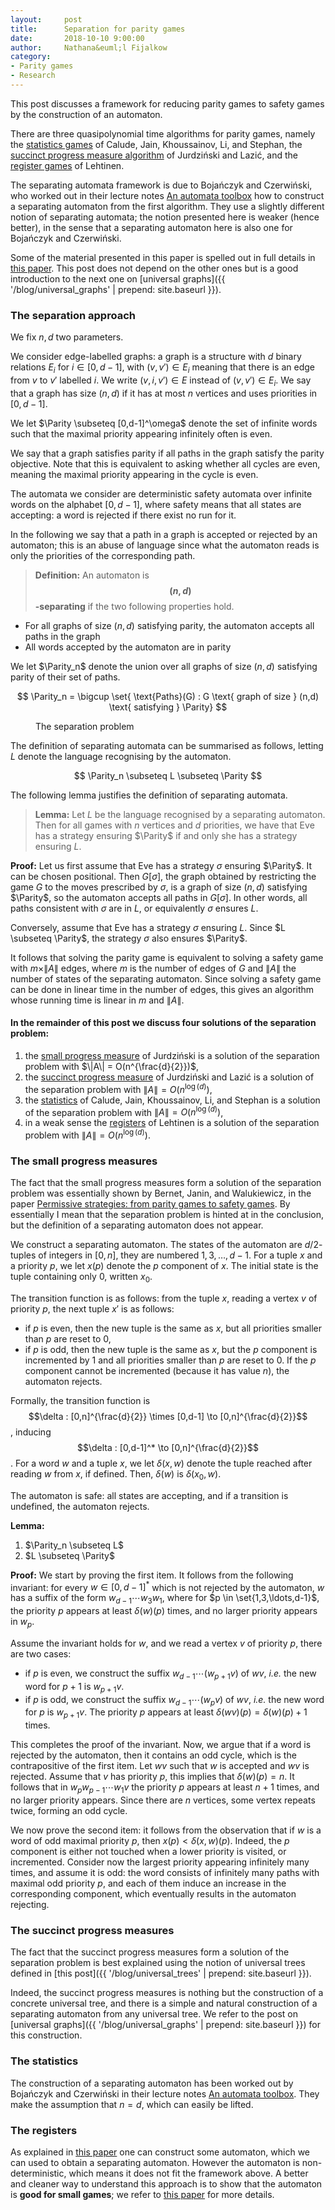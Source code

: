 ```yaml
---
layout:     post
title:      Separation for parity games
date:       2018-10-10 9:00:00
author:     Nathana&euml;l Fijalkow
category:   
- Parity games
- Research
---
```


<script type="text/x-mathjax-config">
MathJax.Hub.Config({
  TeX: {
    Macros: {
      Parity: "{\\text{Parity}}",
      G: "{\\mathcal{G}}",
      WE: "{\\mathcal{W}_{\\text{Eve}}}",
      enc: "{\\text{enc}}",
      deltasucc: "{\\delta_{\\text{succ}}}",
      last: "{\\text{last}}",
    }
  }
});
</script>

<p class="intro"><span class="dropcap">T</span>his post discusses a framework for reducing parity games to safety games by the construction of an automaton.</p>

There are three quasipolynomial time algorithms for parity games, 
namely the [statistics games](https://dl.acm.org/citation.cfm?id=3055409) of Calude, Jain, Khoussainov, Li, and Stephan, 
the [succinct progress measure algorithm](https://arxiv.org/abs/1702.05051v3) of Jurdzi&#324;ski and Lazi&#263;,
and the [register games](https://dl.acm.org/citation.cfm?doid=3209108.3209115) of Lehtinen.

The separating automata framework is due to Boja&#324;czyk and Czerwi&#324;ski, who worked out in their lecture notes
[An automata toolbox](https://www.mimuw.edu.pl/~bojan/20172018-2/advanced-topics-in-automata-20172018-jezyki-automaty-i-obliczenia-2)
how to construct a separating automaton from the first algorithm.
They use a slightly different notion of separating automata; the notion presented here is weaker (hence better), 
in the sense that a separating automaton here is also one for Boja&#324;czyk and Czerwi&#324;ski.

Some of the material presented in this paper is spelled out in full details in [this paper](https://arxiv.org/abs/1807.10546).
This post does not depend on the other ones but is a good introduction to the next one on [universal graphs]({{ '/blog/universal_graphs' | prepend: site.baseurl }}).

### The separation approach
We fix $n,d$ two parameters.

We consider edge-labelled graphs: a graph is a structure with $d$ binary relations $E_i$ for $i \in [0,d-1]$, 
with $(v,v') \in E_i$ meaning that there is an edge from $v$ to $v'$ labelled $i$.
We write $(v,i,v') \in E$ instead of $(v,v') \in E_i$.
We say that a graph has size $(n,d)$ if it has at most $n$ vertices and uses priorities in $[0,d-1]$.

We let $\Parity \subseteq [0,d-1]^\omega$ denote the set of infinite words such that 
the maximal priority appearing infinitely often is even.

<!--
A path is a sequence of triples $(v,i,v')$ in $E$ such that the third component of a triple in the sequence matches 
the first component of the next triple.
(As a special case we also have empty paths consisting of only one vertex.)
For a path $\rho$ we write $\pi(\rho)$ for its projection over the priorities, meaning
the induced sequence of priorities.
-->
We say that a graph satisfies parity if all paths in the graph satisfy the parity objective. 
Note that this is equivalent to asking whether all cycles are even, meaning the maximal priority appearing in the cycle is even.

The automata we consider are deterministic safety automata over infinite words on the alphabet $[0,d-1]$, 
where safety means that all states are accepting: a word is rejected if there exist no run for it.

In the following we say that a path in a graph is accepted or rejected by an automaton; this is an abuse of language
since what the automaton reads is only the priorities of the corresponding path.

> **Definition:** An automaton is **$$(n,d)$$-separating** if the two following properties hold.
* For all graphs of size $(n,d)$ satisfying parity, the automaton accepts all paths in the graph
* All words accepted by the automaton are in parity

We let $\Parity_n$ denote the union over all graphs of size $(n,d)$ satisfying parity of their set of paths.

$$
\Parity_n = \bigcup \set{ \text{Paths}(G) : G \text{ graph of size } (n,d) \text{ satisfying } \Parity}
$$

<figure>
	<img src="{{ '/images/separation.png' | prepend: site.baseurl }}" alt=""> 
	<figcaption>The separation problem</figcaption>
</figure>

The definition of separating automata can be summarised as follows, letting $L$ denote the language recognising by the automaton.

$$
\Parity_n \subseteq L \subseteq \Parity
$$

The following lemma justifies the definition of separating automata.

> **Lemma:**
Let $L$ be the language recognised by a separating automaton.
Then for all games with $n$ vertices and $d$ priorities, we have
that Eve has a strategy ensuring $\Parity$ if and only she has a strategy ensuring $L$.

**Proof:**
Let us first assume that Eve has a strategy $\sigma$ ensuring $\Parity$.
It can be chosen positional.
Then $G[\sigma]$, the graph obtained by restricting the game $G$ to the moves prescribed by $\sigma$, is a graph of size $(n,d)$ satisfying $\Parity$, 
so the automaton accepts all paths in $G[\sigma]$.
In other words, all paths consistent with $\sigma$ are in $L$, or equivalently $\sigma$ ensures $L$.

Conversely, assume that Eve has a strategy $\sigma$ ensuring $L$.
Since $L \subseteq \Parity$, the strategy $\sigma$ also ensures $\Parity$.

It follows that solving the parity game is equivalent to solving a safety game with $m \times \|A\|$ edges, 
where $m$ is the number of edges of $G$ and $\|A\|$ the number of states of the separating automaton.
Since solving a safety game can be done in linear time in the number of edges, this gives an algorithm whose running time is linear in $m$ and $\|A\|$.

#### In the remainder of this post we discuss four solutions of the separation problem:
1. the [small progress measure](#small_progress) of Jurdzi&#324;ski is a solution of the separation problem with $\|A\| = O(n^{\frac{d}{2}})$,
2. the [succinct progress measure](#succinct_progress) of Jurdzi&#324;ski and Lazi&#263; is a solution of the separation problem with $\|A\| = O(n^{\log(d)})$,
3. the [statistics](#statistics) of Calude, Jain, Khoussainov, Li, and Stephan is a solution of the separation problem with $\|A\| = O(n^{\log(d)})$,
4. in a weak sense the [registers](#registers) of Lehtinen is a solution of the separation problem with $\|A\| = O(n^{\log(d)})$.

### <a name="small_progress">The small progress measures</a>
The fact that the small progress measures form a solution of the separation problem was essentially shown by Bernet, Janin, and Walukiewicz, in the paper 
[Permissive strategies: from parity games to safety games](www.labri.fr/perso/igw/Papers/igw-perm.ps).
By essentially I mean that the separation problem is hinted at in the conclusion, but the definition of a separating automaton does not appear.

We construct a separating automaton.
The states of the automaton are $d/2$-tuples of integers in $[0,n]$,
they are numbered $1,3,\ldots,d-1$.
For a tuple $x$ and a priority $p$, we let $x(p)$ denote the $p$ component of $x$.
The initial state is the tuple containing only $0$, written $x_0$.

The transition function is as follows: from the tuple $x$, reading a vertex $v$ of priority $p$, the next tuple $x'$ is as follows: 
* if $p$ is even, then the new tuple is the same as $x$, but all priorities smaller than $p$ are reset to $0$,
* if $p$ is odd, then the new tuple is the same as $x$, but the $p$ component is incremented by $1$ and all priorities smaller than $p$ are reset to $0$.
If the $p$ component cannot be incremented (because it has value $n$), the automaton rejects.

Formally, the transition function is $$\delta : [0,n]^{\frac{d}{2}} \times [0,d-1] \to [0,n]^{\frac{d}{2}}$$, inducing $$\delta : [0,d-1]^* \to [0,n]^{\frac{d}{2}}$$.
For a word $w$ and a tuple $x$, we let $\delta(x,w)$ denote the tuple reached after reading $w$ from $x$, if defined.
Then, $\delta(w)$ is $\delta(x_0,w)$.

The automaton is safe: all states are accepting, and if a transition is undefined, the automaton rejects.

**Lemma:**
1. $\Parity_n \subseteq L$
2. $L \subseteq \Parity$

**Proof:**
We start by proving the first item. 
It follows from the following invariant: for every $w \in [0,d-1]^*$ which is not rejected by the automaton, $w$ has a suffix of the form $w_{d-1} \cdots w_3 w_1$, where 
for $p \in \set{1,3,\ldots,d-1}$, the priority $p$ appears at least $\delta(w)(p)$ times, and no larger priority appears in $w_p$.

Assume the invariant holds for $w$, and we read a vertex $v$ of priority $p$, there are two cases:
* if $p$ is even, we construct the suffix $w_{d-1} \cdots (w_{p+1} v)$ of $w v$, *i.e.* the new word for $p+1$ is $w_{p+1} v$.
* if $p$ is odd, we construct the suffix $w_{d-1} \cdots (w_p v)$ of $w v$, *i.e.* the new word for $p$ is $w_{p+1} v$. 
The priority $p$ appears at least $\delta(wv)(p) = \delta(w)(p) + 1$ times.

This completes the proof of the invariant. Now, we argue that if a word is rejected by the automaton, then it contains an odd cycle,
which is the contrapositive of the first item. Let $wv$ such that $w$ is accepted and $wv$ is rejected.
Assume that $v$ has priority $p$, this implies that $\delta(w)(p) = n$. It follows that in $w_p w_{p-1} \cdots w_1 v$ the priority $p$ appears at least $n+1$ times,
and no larger priority appears. Since there are $n$ vertices, some vertex repeats twice, forming an odd cycle.

We now prove the second item: it follows from the observation that if $w$ is a word of odd maximal priority $p$, then $x(p) < \delta(x,w)(p)$.
Indeed, the $p$ component is either not touched when a lower priority is visited, or incremented.
Consider now the largest priority appearing infinitely many times, and assume it is odd: the word consists of infinitely many paths with maximal odd priority $p$, 
and each of them induce an increase in the corresponding component, which eventually results in the automaton rejecting.


### <a name="succinct_progress">The succinct progress measures</a>
The fact that the succinct progress measures form a solution of the separation problem is best explained using the notion of universal trees
defined in [this post]({{ '/blog/universal_trees' | prepend: site.baseurl }}).

Indeed, the succinct progress measures is nothing but the construction of a concrete universal tree, and there is a simple and natural construction
of a separating automaton from any universal tree. We refer to the post on [universal graphs]({{ '/blog/universal_graphs' | prepend: site.baseurl }})
for this construction.

### <a name="statistics">The statistics</a>
The construction of a separating automaton has been worked out by Boja&#324;czyk and Czerwi&#324;ski in their lecture notes
[An automata toolbox](https://www.mimuw.edu.pl/~bojan/20172018-2/advanced-topics-in-automata-20172018-jezyki-automaty-i-obliczenia-2).
They make the assumption that $n = d$, which can easily be lifted.

<!--
We explain how to adapt the construction of the automaton. The proof applies *mutatis mutandis*.

We construct a (deterministic) safe automaton recognising a language $L$ solving the separation problem.
Let $k$ such that $2^k > n$, *i.e.* $k = \lceil \log(n) \rceil + 1$. 
The states of the automaton are $k$-tuples whose values are either priorities or undefined, written $\bot$.
The components of a $k$-tuple are numbered $0,1,\ldots,k-1$ and called registers. 
Note that there are $(d + 1)^k = O(d^{\log(n)}) = O(n^{\log(d)})$ states. 
For a tuple $x$ and a register $i$, we let $x(i)$ denote the content of the register $i$ in $x$.
The initial state is the tuple containing only $\bot$, written $x_0$.
The transition function is as follows: from the tuple $x$, reading a vertex $v$ of priority $p$:
* if $p$ is even, let $i$ be the largest nonempty register that stores a value $<\ p$, the new tuple is obtaining by inserting $p$ in $i$ and emptying all smaller registers
(if there is no such $i$ then do nothing),
* if $p$ is odd, let $i$ be the largest nonempty register that stores a value $<\ p$ and $j$ be the smallest register than is empty or stores an even number, then
	* if either $i$ or $j$ is defined, the new tuple is obtaining by inserting $p$ in $\max(i,j)$ and emptying all smaller registers,
	* if neither $i$ nor $j$ are defined, then reject.
-->

### <a name="registers">The registers</a>
As explained in [this paper](https://arxiv.org/abs/1807.10546) one can construct some automaton, which we can used to obtain a separating automaton.
However the automaton is non-deterministic, which means it does not fit the framework above.
A better and cleaner way to understand this approach is to show that the automaton is **good for small games**; we refer to [this paper](https://link.springer.com/chapter/10.1007%2F978-3-030-17127-8_1) for more details.

<!--
I do not think this fully explains the approach of Lehtinen: there are three distinguishing features worth taking into account.
* the intermediate automaton is a parity automaton (not a safety automaton)
* in particular thanks to the previous point, the technique does not only apply to finite games
* the automaton is non-deterministic, but good for small games
-->


